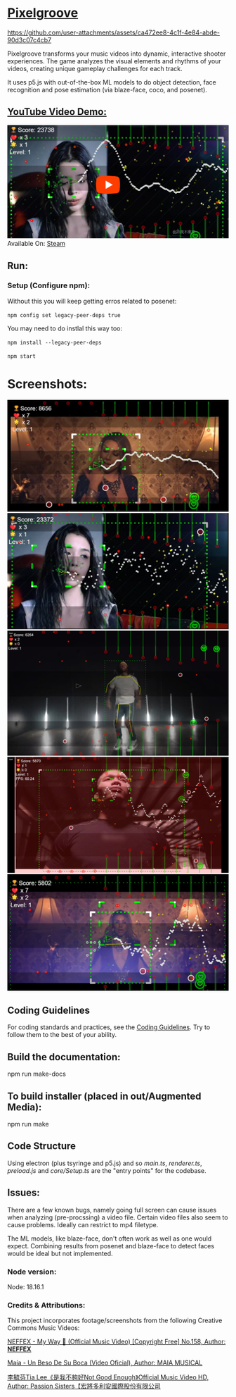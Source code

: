 # [Pixelgroove](https://store.steampowered.com/app/2871570/Pixelgroove)


https://github.com/user-attachments/assets/ca472ee8-4c1f-4e84-abde-90d3c07c4cb7


Pixelgroove transforms your music videos into dynamic, interactive shooter experiences. The game analyzes the visual elements and rhythms of your videos, creating unique gameplay challenges for each track.

It uses p5.js with out-of-the-box ML models to do object detection, face recognition and pose estimation (via blaze-face, coco, and posenet). 



## [YouTube Video Demo:](https://youtu.be/_yfUnCqTTuc?si=khm1DMwF08Fv0SMM)
[![Video Demo](assets/images/00.jpg)](https://youtu.be/_yfUnCqTTuc?si=khm1DMwF08Fv0SMM)
Available On: [Steam](https://store.steampowered.com/app/2871570/Pixelgroove)

## Run: 

### Setup (Configure npm):
Without this you will keep getting erros related to posenet:

`npm config set legacy-peer-deps true`

You may need to do instlal this way too:

`npm install --legacy-peer-deps`

`npm start`


# Screenshots:

![screenshot](assets/images/01.jpg)
![screenshot](assets/images/02.jpg)
![screenshot](assets/images/03.jpg)
![screenshot](assets/images/04.jpg)
![screenshot](assets/images/05.jpg)


## Coding Guidelines 
For coding standards and practices, see the [Coding Guidelines](./CODING_GUIDELINES.md).
Try to follow them to the best of your ability.

## Build the documentation:
npm run make-docs

## To build installer (placed in out/Augmented Media):

npm run make


## Code Structure

Using electron (plus tsyringe and p5.js) and so *main.ts*, *renderer.ts*, *preload.js* and *core/Setup.ts* are the "entry points" for the codebase.

## Issues:

There are a few known bugs, namely going full screen can cause issues when analyzing (pre-procssing) a video file. Certain video files also seem to cause problems.
Ideally can restrict to mp4 filetype. 

The ML models, like blaze-face, don't often work as well as one would expect. Combining results from posenet and blaze-face to detect faces would be ideal but not implemented.

### Node version:

Node: 18.16.1


### Credits & Attributions:
This project incorporates footage/screenshots from the following Creative Commons Music Videos:

[NEFFEX - My Way 😤 (Official Music Video) [Copyright Free] No.158, Author: **NEFFEX**](https://www.youtube.com/watch?v=a6j5lbt6OLQ)

[Maía - Un Beso De Su Boca (Video Oficial), Author: MAIA MUSICAL](https://www.youtube.com/watch?v=XoHIcfI7Z4Q)

[李毓芬Tia Lee《是我不夠好Not Good Enough》Official Music Video HD, Author: Passion Sisters【宏將多利安國際股份有限公司](https://www.youtube.com/watch?v=BsvIwqyiaJw)
